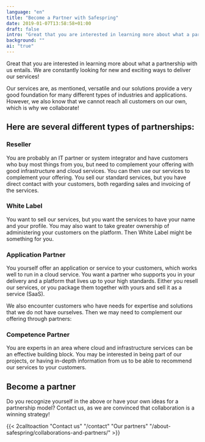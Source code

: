 ```yaml
---
language: "en"
title: "Become a Partner with Safespring"
date: 2019-01-07T13:58:58+01:00
draft: false
intro: "Great that you are interested in learning more about what a partnership with us entails. We are constantly looking for new and exciting ways to deliver our services!"
background: ""
ai: "true"
---
```


Great that you are interested in learning more about what a partnership with us entails. We are constantly looking for new and exciting ways to deliver our services!

Our services are, as mentioned, versatile and our solutions provide a very good foundation for many different types of industries and applications. However, we also know that we cannot reach all customers on our own, which is why we collaborate!

## Here are several different types of partnerships:

### Reseller

You are probably an IT partner or system integrator and have customers who buy most things from you, but need to complement your offering with good infrastructure and cloud services. You can then use our services to complement your offering. You sell our standard services, but you have direct contact with your customers, both regarding sales and invoicing of the services.

### White Label

You want to sell our services, but you want the services to have your name and your profile. You may also want to take greater ownership of administering your customers on the platform. Then White Label might be something for you.

### Application Partner

You yourself offer an application or service to your customers, which works well to run in a cloud service. You want a partner who supports you in your delivery and a platform that lives up to your high standards. Either you resell our services, or you package them together with yours and sell it as a service (SaaS).

We also encounter customers who have needs for expertise and solutions that we do not have ourselves. Then we may need to complement our offering through partners:

### Competence Partner

You are experts in an area where cloud and infrastructure services can be an effective building block. You may be interested in being part of our projects, or having in-depth information from us to be able to recommend our services to your customers.

## Become a partner

Do you recognize yourself in the above or have your own ideas for a partnership model? Contact us, as we are convinced that collaboration is a winning strategy!

{{< 2calltoaction "Contact us" "/contact" "Our partners" "/about-safespring/collaborations-and-partners/" >}}
